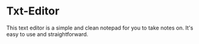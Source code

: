 # Txt-Editor
This text editor is a simple and clean notepad for you to take notes on. It's easy to use and straightforward. 
